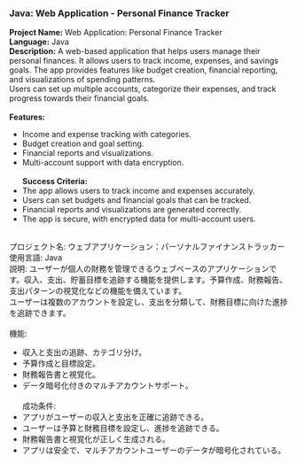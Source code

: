 ### Java: Web Application - Personal Finance Tracker

**Project Name:** Web Application: Personal Finance Tracker <br>
**Language:** Java <br>
**Description:** A web-based application that helps users manage their personal finances. It allows users to track income, expenses, and savings goals. The app provides features like budget creation, financial reporting, and visualizations of spending patterns. <br>
Users can set up multiple accounts, categorize their expenses, and track progress towards their financial goals. <br><br>
**Features:** <br>
- Income and expense tracking with categories. <br>
- Budget creation and goal setting. <br>
- Financial reports and visualizations. <br>
- Multi-account support with data encryption. <br><br>
**Success Criteria:** <br>
- The app allows users to track income and expenses accurately. <br>
- Users can set budgets and financial goals that can be tracked. <br>
- Financial reports and visualizations are generated correctly. <br>
- The app is secure, with encrypted data for multi-account users. <br><br>

プロジェクト名: ウェブアプリケーション：パーソナルファイナンストラッカー <br>
使用言語: Java <br>
説明: ユーザーが個人の財務を管理できるウェブベースのアプリケーションです。収入、支出、貯蓄目標を追跡する機能を提供します。予算作成、財務報告、支出パターンの視覚化などの機能を備えています。 <br>
ユーザーは複数のアカウントを設定し、支出を分類して、財務目標に向けた進捗を追跡できます。 <br><br>
機能: <br>
- 収入と支出の追跡、カテゴリ分け。 <br>
- 予算作成と目標設定。 <br>
- 財務報告書と視覚化。 <br>
- データ暗号化付きのマルチアカウントサポート。 <br><br>
成功条件: <br>
- アプリがユーザーの収入と支出を正確に追跡できる。 <br>
- ユーザーは予算と財務目標を設定し、進捗を追跡できる。 <br>
- 財務報告書と視覚化が正しく生成される。 <br>
- アプリは安全で、マルチアカウントユーザーのデータが暗号化されている。 <br><br>
